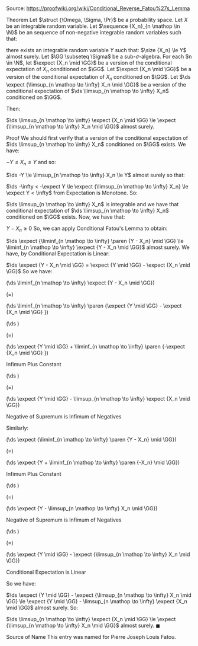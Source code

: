 # 

Source: https://proofwiki.org/wiki/Conditional_Reverse_Fatou%27s_Lemma

Theorem
Let $\struct {\Omega, \Sigma, \Pr}$ be a probability space.
Let $X$ be an integrable random variable.
Let $\sequence {X_n}_{n \mathop \in \N}$ be an sequence of non-negative integrable random variables such that:

there exists an integrable random variable $Y$ such that:
$\size {X_n} \le Y$ almost surely.
Let $\GG \subseteq \Sigma$ be a sub-$\sigma$-algebra.
For each $n \in \N$, let $\expect {X_n \mid \GG}$ be a version of the conditional expectation of $X_n$ conditioned on $\GG$.
Let $\expect {X_n \mid \GG}$ be a version of the conditional expectation of $X_n$ conditioned on $\GG$.
Let $\ds \expect {\limsup_{n \mathop \to \infty} X_n \mid \GG}$ be a version of the conditional expectation of $\ds \limsup_{n \mathop \to \infty} X_n$ conditioned on $\GG$.

Then: 

$\ds \limsup_{n \mathop \to \infty} \expect {X_n \mid \GG} \le \expect {\limsup_{n \mathop \to \infty} X_n \mid \GG}$ almost surely.


Proof
We should first verify that a version of the conditional expectation of $\ds \limsup_{n \mathop \to \infty} X_n$ conditioned on $\GG$ exists.
We have:

$-Y \le X_n \le Y$
and so:

$\ds -Y \le \limsup_{n \mathop \to \infty} X_n \le Y$ almost surely
so that: 

$\ds -\infty < -\expect Y \le \expect {\limsup_{n \mathop \to \infty} X_n} \le \expect Y < \infty$
from Expectation is Monotone.
So:

$\ds \limsup_{n \mathop \to \infty} X_n$ is integrable
and we have that conditional expectation of $\ds \limsup_{n \mathop \to \infty} X_n$ conditioned on $\GG$ exists.
Now, we have that:

$Y - X_n \ge 0$
So, we can apply Conditional Fatou's Lemma to obtain:

$\ds \expect {\liminf_{n \mathop \to \infty} \paren {Y - X_n} \mid \GG} \le \liminf_{n \mathop \to \infty} \expect {Y - X_n \mid \GG}$ almost surely.
We have, by Conditional Expectation is Linear:

$\ds \expect {Y - X_n \mid \GG} = \expect {Y \mid \GG} - \expect {X_n \mid \GG}$
So we have:














\(\ds \liminf_{n \mathop \to \infty} \expect {Y - X_n \mid \GG}\)

\(=\)







\(\ds \liminf_{n \mathop \to \infty} \paren {\expect {Y \mid \GG} - \expect {X_n \mid \GG} }\)




















\(\ds \)

\(=\)







\(\ds \expect {Y \mid \GG} + \liminf_{n \mathop \to \infty} \paren {-\expect {X_n \mid \GG} }\)





Infimum Plus Constant














\(\ds \)

\(=\)







\(\ds \expect {Y \mid \GG} - \limsup_{n \mathop \to \infty} \expect {X_n \mid \GG}\)





Negative of Supremum is Infimum of Negatives



Similarly:














\(\ds \expect {\liminf_{n \mathop \to \infty} \paren {Y - X_n} \mid \GG}\)

\(=\)







\(\ds \expect {Y + \liminf_{n \mathop \to \infty} \paren {-X_n} \mid \GG}\)





Infimum Plus Constant














\(\ds \)

\(=\)







\(\ds \expect {Y - \limsup_{n \mathop \to \infty} X_n \mid \GG}\)





Negative of Supremum is Infimum of Negatives














\(\ds \)

\(=\)







\(\ds \expect {Y \mid \GG} - \expect {\limsup_{n \mathop \to \infty} X_n \mid \GG}\)





Conditional Expectation is Linear



So we have:

$\ds \expect {Y \mid \GG} - \expect {\limsup_{n \mathop \to \infty} X_n \mid \GG} \le \expect {Y \mid \GG} - \limsup_{n \mathop \to \infty} \expect {X_n \mid \GG}$ almost surely.
So:

$\ds \limsup_{n \mathop \to \infty} \expect {X_n \mid \GG} \le \expect {\limsup_{n \mathop \to \infty} X_n \mid \GG}$ almost surely.
$\blacksquare$


Source of Name
This entry was named for Pierre Joseph Louis Fatou.





